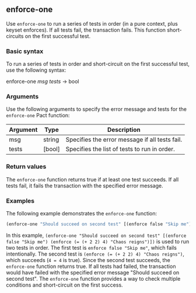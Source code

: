 ## enforce-one
Use `enforce-one` to run a series of tests in order (in a pure context, plus keyset enforces). If all tests fail, the transaction fails. This function short-circuits on the first successful test.

### Basic syntax

To run a series of tests in order and short-circuit on the first successful test, use the following syntax:

enforce-one *msg* *tests* -> bool

### Arguments

Use the following arguments to specify the error message and tests for the `enforce-one` Pact function:

| Argument | Type         | Description                                                   |
|----------|--------------|---------------------------------------------------------------|
| msg      | string       | Specifies the error message if all tests fail.                |
| tests    | [bool]       | Specifies the list of tests to run in order.                  |

### Return values

The `enforce-one` function returns true if at least one test succeeds. If all tests fail, it fails the transaction with the specified error message.

### Examples

The following example demonstrates the `enforce-one` function:

```lisp
(enforce-one "Should succeed on second test" [(enforce false "Skip me") (enforce (= (+ 2 2) 4) "Chaos reigns")])
```

In this example, `(enforce-one "Should succeed on second test" [(enforce false "Skip me") (enforce (= (+ 2 2) 4) "Chaos reigns")])` is used to run two tests in order. The first test is `enforce false "Skip me"`, which fails intentionally. The second test is `(enforce (= (+ 2 2) 4) "Chaos reigns")`, which succeeds (`4 = 4` is true). Since the second test succeeds, the `enforce-one` function returns true. If all tests had failed, the transaction would have failed with the specified error message "Should succeed on second test". The `enforce-one` function provides a way to check multiple conditions and short-circuit on the first success.
